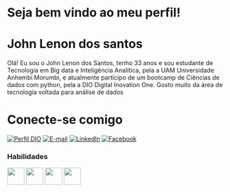 <h1>Seja bem vindo ao meu perfil!</h1> 

# **John Lenon dos santos**

Olá! Eu sou o John Lenon dos Santos, tenho 33 anos e sou estudante de Tecnologia em Big data e Inteligência Analítica, pela a UAM Universidade
Anhembi Morumbi, e atualmente participo de um bootcamp de Ciências de dados com python, pela a DIO Digital Inovation One. Gosto muito
da área de tecnologia voltada para análise de dados



<h1>Conecte-se comigo</h1>

[![Perfil DIO](https://img.shields.io/badge/-Meu%20Perfil%20na%20DIO-30A3DC?style=for-the-badge)](https://www.linkedin.com/in/john-santos-9ba)
[![E-mail](https://img.shields.io/badge/Gmail-D14836?style=for-the-badge&logo=gmail&logoColor=white)](jlenon.32@outlook.com)
[![LinkedIn](https://img.shields.io/badge/-LinkedIn-000?style=for-the-badge&logo=linkedin&logoColor=30A3DC)](www.linkedin.com/in/john-santos-9ba7b61b8)
[![Facebook](https://img.shields.io/badge/Facebook-000?style=for-the-badge&logo=facebook)](https://www.facebook.com/jhon.santos.524596)

### Habilidades


<img src="https://cdn.jsdelivr.net/gh/devicons/devicon/icons/python/python-original.svg" width="40" height="40"/>
<img src="https://cdn.jsdelivr.net/gh/devicons/devicon/icons/html5/html5-plain.svg" width="40" height="40"/>
<img src="https://cdn.jsdelivr.net/gh/devicons/devicon/icons/css3/css3-plain.svg" width="40" height="40"/>
<img src="https://cdn.jsdelivr.net/gh/devicons/devicon/icons/mysql/mysql-original.svg" width="40" height="40"/>



